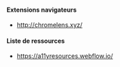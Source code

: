 #### Extensions navigateurs
- http://chromelens.xyz/

#### Liste de ressources
- https://a11yresources.webflow.io/

